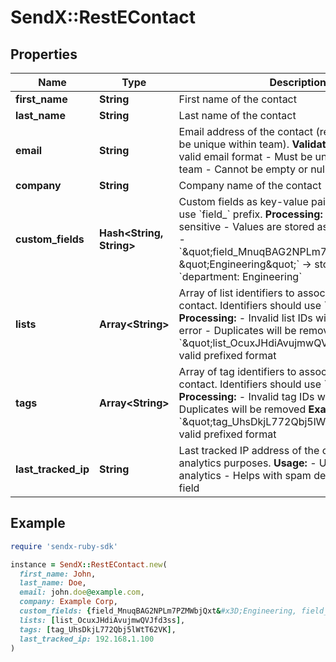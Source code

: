 # SendX::RestEContact

## Properties

| Name | Type | Description | Notes |
| ---- | ---- | ----------- | ----- |
| **first_name** | **String** | First name of the contact | [optional] |
| **last_name** | **String** | Last name of the contact | [optional] |
| **email** | **String** | Email address of the contact (required and must be unique within team).  **Validation:** - Must be a valid email format - Must be unique within the team - Cannot be empty or null  |  |
| **company** | **String** | Company name of the contact | [optional] |
| **custom_fields** | **Hash&lt;String, String&gt;** | Custom fields as key-value pairs. Keys should use &#x60;field_&#x60; prefix.  **Processing:** - Keys are case-sensitive - Values are stored as strings  **Examples:** - &#x60;\&quot;field_MnuqBAG2NPLm7PZMWbjQxt\&quot;: \&quot;Engineering\&quot;&#x60; → stored as &#x60;department: Engineering&#x60;  | [optional] |
| **lists** | **Array&lt;String&gt;** | Array of list identifiers to associate with the contact.  Identifiers should use &#x60;list_&#x60; prefix.  **Processing:** - Invalid list IDs will send our 400 error - Duplicates will be removed  **Examples:** - &#x60;\&quot;list_OcuxJHdiAvujmwQVJfd3ss\&quot;&#x60; → valid prefixed format  | [optional] |
| **tags** | **Array&lt;String&gt;** | Array of tag identifiers to associate with the contact. Identifiers should use &#x60;tag_&#x60; prefix.  **Processing:** - Invalid tag IDs will be ignored - Duplicates will be removed  **Examples:** - &#x60;\&quot;tag_UhsDkjL772Qbj5lWtT62VK\&quot;&#x60; → valid prefixed format  | [optional] |
| **last_tracked_ip** | **String** | Last tracked IP address of the contact for analytics purposes.  **Usage:** - Used for geographic analytics - Helps with spam detection - Optional field  | [optional] |

## Example

```ruby
require 'sendx-ruby-sdk'

instance = SendX::RestEContact.new(
  first_name: John,
  last_name: Doe,
  email: john.doe@example.com,
  company: Example Corp,
  custom_fields: {field_MnuqBAG2NPLm7PZMWbjQxt&#x3D;Engineering, field_QqfhckbdcvQinLPlduIbHq&#x3D;Senior},
  lists: [list_OcuxJHdiAvujmwQVJfd3ss],
  tags: [tag_UhsDkjL772Qbj5lWtT62VK],
  last_tracked_ip: 192.168.1.100
)
```

